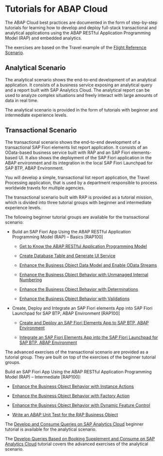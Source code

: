 <!-- loiofd87aaa1e41d4849b698697c76692e31 -->

# Tutorials for ABAP Cloud

The ABAP Cloud best practices are documented in the form of step-by-step tutorials for learning how to develop and deploy full-stack transactional and analytical applications using the ABAP RESTful Application Programming Model \(RAP\) and embedded analytics.

The exercises are based on the Travel example of the [Flight Reference Scenario](https://github.com/SAP-samples/abap-platform-refscen-flight).



<a name="loiofd87aaa1e41d4849b698697c76692e31__section_xll_gb2_gzb"/>

## Analytical Scenario

The analytical scenario shows the end-to-end development of an analytical application. It consists of a business service exposing an analytical query and a report built with SAP Analytics Cloud. The analytical report can be used to analyze complex situations and freely interact with large amounts of data in real time.

The analytical scenario is provided in the form of tutorials with beginner and intermediate experience levels.



<a name="loiofd87aaa1e41d4849b698697c76692e31__section_oxt_yvb_gzb"/>

## Transactional Scenario

The transactional scenario shows the end-to-end development of a transactional SAP Fiori elements list report application. It consists of an OData-based business service built with RAP and an SAP Fiori elements-based UI. It also shows the deployment of the SAP Fiori application in the ABAP environment and its integration in the local SAP Fiori Launchpad for SAP BTP, ABAP Environment.

You will develop a simple, transactional list report application, the Travel Processing application, that is used by a department responsible to process worldwide travels for multiple agencies.

The transactional scenario built with RAP is provided as a tutorial mission, which is divided into three tutorial groups with beginner and intermediate experience levels.

The following beginner tutorial groups are available for the transactional scenario:

-   Build an SAP Fiori App Using the ABAP RESTful Application Programming Model \(RAP\) – Basics \[RAP100\]

    -   [Get to Know the ABAP RESTful Application Programming Model](https://developers.sap.com/tutorials/abap-environment-restful-programming-model.html) 

    -   [Create Database Table and Generate UI Service](https://developers.sap.com/tutorials/abap-environment-rap100-generate-ui-service.html) 

    -   [Enhance the Business Object Data Model and Enable OData Streams](https://developers.sap.com/tutorials/abap-environment-rap100-enhance-data-model.html) 

    -   [Enhance the Business Object Behavior with Unmanaged Internal Numbering](https://developers.sap.com/tutorials/abap-environment-rap100-early-numbering.html) 

    -   [Enhance the Business Object Behavior with Determinations](https://developers.sap.com/tutorials/abap-environment-rap100-determination.html) 

    -   [Enhance the Business Object Behavior with Validations](https://developers.sap.com/tutorials/abap-environment-rap100-validation.html) 


-   Create, Deploy and Integrate an SAP Fiori elements App into SAP Fiori Launchpad for SAP BTP, ABAP Environment \[RAP100\]

    -   [Create and Deploy an SAP Fiori Elements App to SAP BTP, ABAP Environment](https://developers.sap.com/tutorials/abap-environment-deploy-fiori-elements-ui.html) 

    -   [Integrate an SAP Fiori Elements App into the SAP Fiori Launchpad for SAP BTP, ABAP Environment](https://developers.sap.com/tutorials/abap-environment-integrate-app-into-flp.html)



The advanced exercises of the transactional scenario are provided as a tutorial group. They are built on top of the exercises of the beginner tutorial groups.

Build an SAP Fiori App Using the ABAP RESTful Application Programming Model \(RAP\) – Intermediate \[RAP100\]:

-   [Enhance the Business Object Behavior with Instance Actions](https://developers.sap.com/tutorials/abap-environment-rap100-instance-action.html) 

-   [Enhance the Business Object Behavior with Factory Action](https://developers.sap.com/tutorials/abap-environment-rap100-factory-action.html) 

-   [Enhance the Business Object Behavior with Dynamic Feature Control](https://developers.sap.com/tutorials/abap-environment-rap100-dynamic-feature-control.html) 

-   [Write an ABAP Unit Test for the RAP Business Object](https://developers.sap.com/tutorials/abap-environment-rap100-unit-testing.html)


The [Develop and Consume Queries on SAP Analytics Cloud](https://developers.sap.com/tutorials/abap-environment-analytics.html) beginner tutorial is available for the analytical scenario.

The [Develop Queries Based on Booking Supplement and Consume on SAP Analytics Cloud](https://developers.sap.com/tutorials/abap-environment-booking-supplements-analytics.html) tutorial covers the advanced exercises of the analytical scenario.


